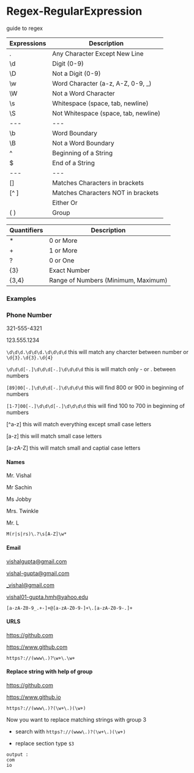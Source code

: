 # Regex-RegularExpression
guide to regex

Expressions      | Description
---              | --- 
.                |  Any Character Except New Line
\d               | Digit (0-9) 
\D               | Not a Digit (0-9)     
\w               | Word Character (a-z, A-Z, 0-9, _)
\W               | Not a Word Character
\s               | Whitespace (space, tab, newline)
\S               | Not Whitespace (space, tab, newline)
---              | ---
\b               | Word Boundary
\B               | Not a Word Boundary
^                | Beginning of a String
$                | End of a String
---              | ---
[]               | Matches Characters in brackets
[^ ]             | Matches Characters NOT in brackets
|                | Either Or
( )              | Group


Quantifiers      | Description
---              | --- 
\*                | 0 or More
\+                | 1 or More
?                | 0 or One
{3}              | Exact Number
{3,4}            | Range of Numbers (Minimum, Maximum)


### Examples
### Phone Number
321-555-4321

123.555.1234

`\d\d\d.\d\d\d.\d\d\d\d` this will match any charcter between number or `\d{3}.\d{3}.\d{4}`

`\d\d\d[-.]\d\d\d[-.]\d\d\d\d` this is will match only - or . between numbers

`[89]00[-.]\d\d\d[-.]\d\d\d\d` this will find 800 or 900 in beginning of numbers

`[1-7]00[-.]\d\d\d[-.]\d\d\d\d` this will find 100 to 700 in beginning of numbers


[^a-z] this will match everything except small case letters

[a-z] this will match small case letters

[a-zA-Z] this will match small and captial case letters


#### Names
Mr. Vishal

Mr Sachin

Ms Jobby

Mrs. Twinkle

Mr. L

`M(r|s|rs)\.?\s[A-Z]\w*`

#### Email
vishalgupta@gmail.com

vishal-gupta@gmail.com

_vishal@gmail.com

vishal01-gupta.hmh@yahoo.edu

`[a-zA-Z0-9_.+-]+@[a-zA-Z0-9-]+\.[a-zA-Z0-9-.]+`


#### URLS
https://github.com

https://www.github.com

`https?://(www\.)?\w+\.\w+`

#### Replace string with help of group

https://github.com

https://www.github.io

`https?://(www\.)?(\w+\.)(\w+)`

Now you want to replace matching strings  with group 3 

- search with `https?://(www\.)?(\w+\.)(\w+)`

- replace section type `$3`
```
output : 
com
io
```

